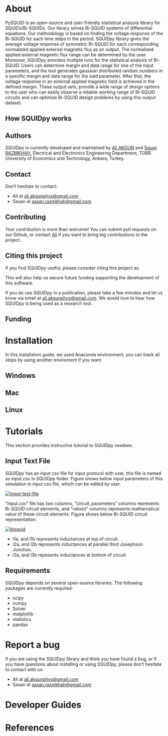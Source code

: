 # About 

PySQUID is an open-source and user-friendly statistical analysis library for  SQUIDs/Bi-SQUIDs. Our library solves Bi-SQUID systems of differential equations. Our methodology is based on finding the voltage response of the Bi-SQUID for each time steps in the period. SQUIDpy library gives the average voltage response of symmetric Bi-SQUID for each corresponding normalized applied external magnetic flux as an output. The normalized applied external magnetic flux range can be determined by the user. Moreover, SQUIDpy provides multiple runs for the statistical analysis of Bi-SQUID. Users can determine margin and data range for one of the input parameters, and the tool generates gaussian distributed random numbers in a specific margin and data range for the said parameter. After that, the voltage response in an external applied magnetic field is achieved in the defined margin. These output sets, provide a wide range of design options to the user who can easily observe a reliable working range of Bi-SQUID circuits and can optimize Bi-SQUID design problems by using this output dataset.

## How SQUIDpy works

## Authors

SQUIDpy is currently developed and maintained by [Ali AKGUN](https://linkedin.com/in/ali-akgün-592185147) and [Sasan RAZMKHAH](https://linkedin.com/in/razmkhahsasan), Electrical and Electronics Engineering Department, TOBB University of Economics and Technology, Ankara, Turkey. 

## Contact

Don’t hesitate to contact:
- Ali at [ali.akgunphys@gmail.com](ali.akgunphys@gmail.com)
- Sasan at [sasan.razmkhah@gmail.com](sasan.razmkhah@gmail.com)

## Contributing
Your contribution is more than welcome! You can submit pull requests on our Github, or contact [Ali](https://linkedin.com/in/ali-akgün-592185147) if you want to bring big contributions to the project.

## Citing this project

If you find SQUIDpy useful, please consider citing this project as:


This will also help us secure future funding supporting the development of this software.


If you do use SQUIDpy in a publication, please take a few minutes and let us know via email at [ali.akgunphys@gmail.com](ali.akgunphys@gmail.com). We would love to hear how SQUIDpy is being used as a research tool.

## Funding

# Installation
In this installation guide, we used Anaconda environment, you can track all steps by using another enviroment if you want.

## Windows

## Mac

## Linux

# Tutorials
This section provides instructive tutorial to SQUIDpy newbies.
## Input Text File
 SQUIDpy has an input csv file for input protocol with user, this file is named as input.csv in SQUIDpy folder. Figure shows below input parameters of this simulation in input csv file, which can be edited by user.

<a href="https://imgbb.com/"><img src="https://i.ibb.co/zG07rrr/input-text-file.jpg" alt="input-text-file" border="0" /></a>

"input.csv" file has two columns, "circuit_parameters" columns represents Bi-SQUID circuit elements, and "values" columns represents mathematical value of these circuit elements. Figure shows below Bi-SQUID circuit representation:

<a href="https://imgbb.com/"><img src="https://i.ibb.co/tBkg38y/bisquid.png" alt="bisquid" border="0"></a>

- l1a, and l1b represents inductances at top of circuit.
- l2a, and l2b represents inductances at parallel third Josephson Junction.
- l3a, and l3b repesents inductances at bottom of circuit.

## Requirements

SQUIDpy depends on several open-source libraries. The following packages are currently required:

- scipy
- numpy
- Solver
- matplotlib
- statistics
- pandas

# Report a bug

If you are using the SQUIDpy library and think you have found a bug, or if you have questions about installing or using SQUIDpy, please don’t hesitate to contact with us:

- Ali at [ali.akgunphys@gmail.com](ali.akgunphys@gmail.com)
- Sasan at [sasan.razmkhah@gmail.com](sasan.razmkhah@gmail.com)

# Developer Guides

# References
